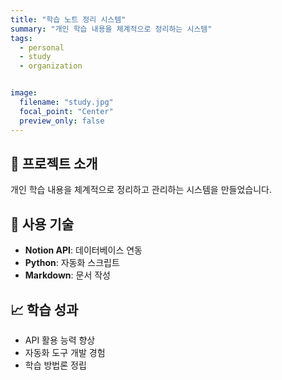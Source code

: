 ```yaml
---
title: "학습 노트 정리 시스템"
summary: "개인 학습 내용을 체계적으로 정리하는 시스템"
tags:
  - personal
  - study
  - organization


image:
  filename: "study.jpg"
  focal_point: "Center"
  preview_only: false
---
```


## 🎯 프로젝트 소개

개인 학습 내용을 체계적으로 정리하고 관리하는 시스템을 만들었습니다.

## 🔧 사용 기술
- **Notion API**: 데이터베이스 연동
- **Python**: 자동화 스크립트
- **Markdown**: 문서 작성

## 📈 학습 성과
- API 활용 능력 향상
- 자동화 도구 개발 경험
- 학습 방법론 정립
